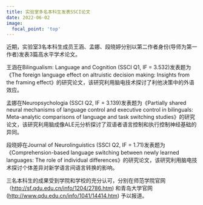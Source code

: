 ```yaml
---
title: 实验室多名本科生发表SSCI论文
date: 2022-06-02
image:
  focal_point: 'top'
---
```


   近期，实验室3名本科生成员王涵、孟娜、段晓婷分别以第二作者身份(导师为第一作者)发表3篇高水平学术论文。

<!--more-->

   王涵在Bilingualism: Language and Cognition (SSCI Q1, IF = 3.532)发表题为《The foreign language effect on altruistic decision making: Insights from the framing effect》的研究论文，该研究利用脑电技术探讨了利他决策中的外语效应。
   
   孟娜在Neuropsychologia (SSCI Q2, IF = 3.139)发表题为《Partially shared neural mechanisms of language control and executive control in bilinguals: Meta-analytic comparisons of language and task switching studies》的研究论文，该研究利用脑成像ALE元分析探讨了双语者语言控制和执行控制神经基础的异同。
   
   段晓婷在Journal of Neurolinguistics (SSCI Q2, IF = 1.71)发表题为《Comprehension-based language switching between newly learned languages: The role of individual differences》的研究论文，该研究利用脑电技术探讨个体差异对新学语言间语言转换的影响。

   三名本科生的成果受到学院和学校的充分认可，分别在师范学院官网（http://sf.qdu.edu.cn/info/1204/2786.htm) 和青岛大学官网 (http://www.qdu.edu.cn/info/1041/14414.htm) 予以报道。


